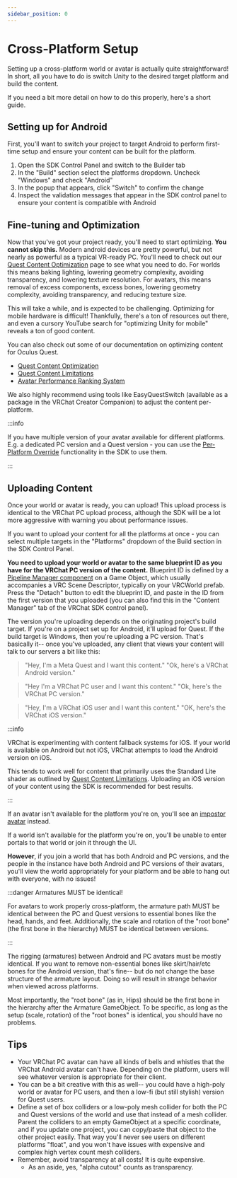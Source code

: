 ```yaml
---
sidebar_position: 0
---
```


# Cross-Platform Setup

Setting up a cross-platform world or avatar is actually quite straightforward! In short, all you have to do is switch Unity to the desired target platform and build the content.

If you need a bit more detail on how to do this properly, here's a short guide.

## Setting up for Android

First, you'll want to switch your project to target Android to perform first-time setup and ensure your content can be built for the platform.

1. Open the SDK Control Panel and switch to the Builder tab
2. In the "Build" section select the platforms dropdown. Uncheck "Windows" and check "Android"
3. In the popup that appears, click "Switch" to confirm the change
4. Inspect the validation messages that appear in the SDK control panel to ensure your content is compatible with Android

## Fine-tuning and Optimization

Now that you've got your project ready, you'll need to start optimizing. **You cannot skip this.** Modern android devices are pretty powerful, but not nearly as powerful as a typical VR-ready PC. You'll need to check out our [Quest Content Optimization](/platforms/android/quest-content-optimization) page to see what you need to do. For worlds this means baking lighting, lowering geometry complexity, avoiding transparency, and lowering texture resolution. For avatars, this means removal of excess components, excess bones, lowering geometry complexity, avoiding transparency, and reducing texture size.

This will take a while, and is expected to be challenging. Optimizing for mobile hardware is difficult! Thankfully, there's a ton of resources out there, and even a cursory YouTube search for "optimizing Unity for mobile" reveals a ton of good content.

You can also check out some of our documentation on optimizing content for Oculus Quest.

- [Quest Content Optimization](/platforms/android/quest-content-optimization)
- [Quest Content Limitations](/platforms/android/quest-content-limitations)
- [Avatar Performance Ranking System](/avatars/avatar-performance-ranking-system)

We also highly recommend using tools like EasyQuestSwitch (available as a package in the VRChat Creator Companion) to adjust the content per-platform.

:::info

If you have multiple version of your avatar available for different platforms. E.g. a dedicated PC version and a Quest version - you can use the [Per-Platform Override](/avatars/per-platform-avatar-overrides) functionality in the SDK to use them.

:::

## Uploading Content

Once your world or avatar is ready, you can upload! This upload process is identical to the VRChat PC upload process, although the SDK will be a lot more aggressive with warning you about performance issues.

If you want to upload your content for all the platforms at once - you can select multiple targets in the "Platforms" dropdown of the Build section in the SDK Control Panel.

**You need to upload your world or avatar to the same blueprint ID as you have for the VRChat PC version of the content.** Blueprint ID is defined by a [Pipeline Manager component](/sdk/vrcpipelinemanager) on a Game Object, which usually accompanies a VRC Scene Descriptor, typically on your VRCWorld prefab. Press the "Detach" button to edit the blueprint ID, and paste in the ID from the first version that you uploaded (you can also find this in the "Content Manager" tab of the VRChat SDK control panel).

The version you're uploading depends on the originating project's build target. If you're on a project set up for Android, it'll upload for Quest. If the build target is Windows, then you're uploading a PC version. That's basically it-- once you've uploaded, any client that views your content will talk to our servers a bit like this:

>"Hey, I'm a Meta Quest and I want this content."
>"Ok, here's a VRChat Android version."

>"Hey I'm a VRChat PC user and I want this content."
>"Ok, here's the VRChat PC version."

>"Hey, I'm a VRChat iOS user and I want this content."
>"OK, here's the VRChat iOS version."

:::info

VRChat is experimenting with content fallback systems for iOS. If your world is available on Android but not iOS, VRChat attempts to load the Android version on iOS.

This tends to work well for content that primarily uses the Standard Lite shader as outlined by [Quest Content Limitations](/platforms/android/quest-content-limitations). Uploading an iOS version of your content using the SDK is recommended for best results.

:::

If an avatar isn't available for the platform you're on, you'll see an [impostor avatar](https://creators.vrchat.com/avatars/avatar-impostors/) instead.

If a world isn't available for the platform you're on, you'll be unable to enter portals to that world or join it through the UI.

**However**, if you join a world that has both Android and PC versions, and the people in the instance have both Android and PC versions of their avatars, you'll view the world appropriately for your platform and be able to hang out with everyone, with no issues!

:::danger Armatures MUST be identical!

For avatars to work properly cross-platform, the armature path MUST be identical between the PC and Quest versions to essential bones like the head, hands, and feet. Additionally, the scale and rotation of the "root bone" (the first bone in the hierarchy) MUST be identical between versions.

:::

The rigging (armatures) between Android and PC avatars must be mostly identical. If you want to remove non-essential bones like skirt/hair/etc bones for the Android version, that's fine-- but do not change the base structure of the armature layout. Doing so will result in strange behavior when viewed across platforms.

Most importantly, the "root bone" (as in, Hips) should be the first bone in the hierarchy after the Armature GameObject. To be specific, as long as the setup (scale, rotation) of the "root bones" is identical, you should have no problems.

## Tips

- Your VRChat PC avatar can have all kinds of bells and whistles that the VRChat Android avatar can't have. Depending on the platform, users will see whatever version is appropriate for their client.
- You can be a bit creative with this as well-- you could have a high-poly world or avatar for PC users, and then a low-fi (but still stylish) version for Quest users.
- Define a set of box colliders or a low-poly mesh collider for both the PC and Quest versions of the world and use that instead of a mesh collider. Parent the colliders to an empty GameObject at a specific coordinate, and if you update one project, you can copy/paste that object to the other project easily. That way you'll never see users on different platforms "float", and you won't have issues with expensive and complex high vertex count mesh colliders.
- Remember, avoid transparency at all costs! It is quite expensive.
  - As an aside, yes, "alpha cutout" counts as transparency.
